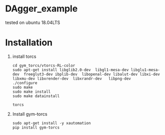 # DAgger_example

tested on ubuntu 18.04LTS

# Installation
1. install torcs
    ```
    cd gym_torcs/vtorcs-RL-color
    sudo apt-get install libglib2.0-dev  libgl1-mesa-dev libglu1-mesa-dev  freeglut3-dev ibplib-dev  libopenal-dev libalut-dev libxi-dev libxmu-dev libxrender-dev  libxrandr-dev   libpng-dev
    ./configure
    sudo make
    sudo make install 
    sudo make datainstall

    torcs
    ```
2. Install gym-torcs
    ``` 
    sudo apt-get install -y xautomation
    pip install gym-torcs
    ```


